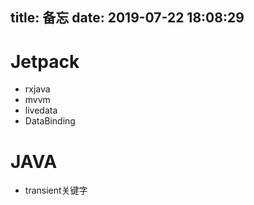 title: 备忘
date: 2019-07-22 18:08:29
---
# Jetpack
- rxjava
- mvvm
- livedata
- DataBinding

# JAVA
- transient关键字